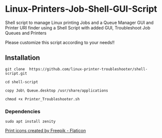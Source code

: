 # Linux-Printers-Job-Shell-GUI-Script
Shell script to manage Linux printing Jobs and 
a Queue Manager GUI and Printer URI finder 
using a Shell Script with added GUI, Troubleshoot Job Queues and Printers

Please customize this script according to your needs!!

## Installation
```git clone  https://github.com/linux-printer-troubleshooter/shell-script.git   ```

```cd shell-script ```

```copy Job\ Queue.desktop /usr/share/applications ```

```chmod +x Printer_Troubleshooter.sh ```

### Dependencies
```sudo apt install zenity```


 <script src="https://form.jotform.com/static/feedback2.js"></script> <script> new JotformFeedback({ type: false, width: 700, height: 500, fontColor: "#FFFFFF", background: "#F59202", isCardForm: false, formId: "223103545577455" , buttonText: "Feedback", buttonSide: "left", buttonAlign: "center", base: "https://form.jotform.com/", }); </script> 
 
 
<a href="https://www.flaticon.com/free-icons/print" title="print icons">Print icons created by Freepik - Flaticon</a>
